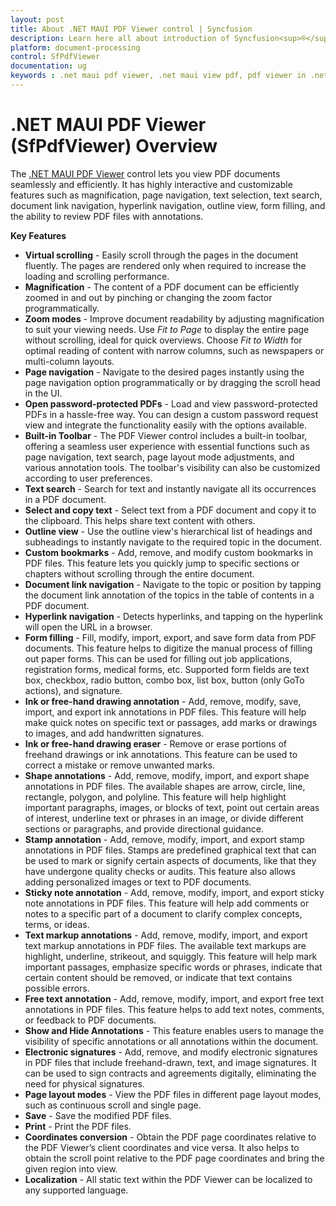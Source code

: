 ```yaml
---
layout: post
title: About .NET MAUI PDF Viewer control | Syncfusion
description: Learn here all about introduction of Syncfusion<sup>®</sup> .NET MAUI PDF Viewer (SfPdfViewer) control, its key features and more.
platform: document-processing
control: SfPdfViewer
documentation: ug
keywords : .net maui pdf viewer, .net maui view pdf, pdf viewer in .net maui, .net maui open pdf, maui pdf viewer, maui pdf view
---
```


# .NET MAUI PDF Viewer (SfPdfViewer) Overview

The [.NET MAUI PDF Viewer](https://www.syncfusion.com/maui-controls/maui-pdf-viewer) control lets you view PDF documents seamlessly and efficiently. It has highly interactive and customizable features such as magnification, page navigation, text selection, text search, document link navigation, hyperlink navigation, outline view, form filling, and the ability to review PDF files with annotations.

**Key Features**

* **Virtual scrolling** - Easily scroll through the pages in the document fluently. The pages are rendered only when required to increase the loading and scrolling performance.
* **Magnification** - The content of a PDF document can be efficiently zoomed in and out by pinching or changing the zoom factor programmatically.
* **Zoom modes** - Improve document readability by adjusting magnification to suit your viewing needs. Use *Fit to Page* to display the entire page without scrolling, ideal for quick overviews. Choose *Fit to Width* for optimal reading of content with narrow columns, such as newspapers or multi-column layouts.
* **Page navigation** - Navigate to the desired pages instantly using the page navigation option programmatically or by dragging the scroll head in the UI.
* **Open password-protected PDFs** - Load and view password-protected PDFs in a hassle-free way. You can design a custom password request view and integrate the functionality easily with the options available.
* **Built-in Toolbar** - The PDF Viewer control includes a built-in toolbar, offering a seamless user experience with essential functions such as page navigation, text search, page layout mode adjustments, and various annotation tools. The toolbar's visibility can also be customized according to user preferences.
* **Text search** - Search for text and instantly navigate all its occurrences in a PDF document.
* **Select and copy text** - Select text from a PDF document and copy it to the clipboard. This helps share text content with others.
* **Outline view** - Use the outline view's hierarchical list of headings and subheadings to instantly navigate to the required topic in the document.
* **Custom bookmarks** - Add, remove, and modify custom bookmarks in PDF files. This feature lets you quickly jump to specific sections or chapters without scrolling through the entire document.
* **Document link navigation** - Navigate to the topic or position by tapping the document link annotation of the topics in the table of contents in a PDF document.
* **Hyperlink navigation** - Detects hyperlinks, and tapping on the hyperlink will open the URL in a browser.
* **Form filling** - Fill, modify, import, export, and save form data from PDF documents. This feature helps to digitize the manual process of filling out paper forms. This can be used for filling out job applications, registration forms, medical forms, etc. Supported form fields are text box, checkbox, radio button, combo box, list box, button (only GoTo actions), and signature. 
* **Ink or free-hand drawing annotation** - Add, remove, modify, save, import, and export ink annotations in PDF files. This feature will help make quick notes on specific text or passages, add marks or drawings to images, and add handwritten signatures.
* **Ink or free-hand drawing eraser** - Remove or erase portions of freehand drawings or ink annotations. This feature can be used to correct a mistake or remove unwanted marks.
* **Shape annotations** - Add, remove, modify, import, and export shape annotations in PDF files. The available shapes are arrow, circle, line, rectangle, polygon, and polyline. This feature will help highlight important paragraphs, images, or blocks of text, point out certain areas of interest, underline text or phrases in an image, or divide different sections or paragraphs, and provide directional guidance.
* **Stamp annotation** - Add, remove, modify, import, and export stamp annotations in PDF files. Stamps are predefined graphical text that can be used to mark or signify certain aspects of documents, like that they have undergone quality checks or audits. This feature also allows adding personalized images or text to PDF documents.
* **Sticky note annotation** - Add, remove, modify, import, and export sticky note annotations in PDF files. This feature will help add comments or notes to a specific part of a document to clarify complex concepts, terms, or ideas.
* **Text markup annotations** - Add, remove, modify, import, and export text markup annotations in PDF files. The available text markups are highlight, underline, strikeout, and squiggly. This feature will help mark important passages, emphasize specific words or phrases, indicate that certain content should be removed, or indicate that text contains possible errors.
* **Free text annotation** - Add, remove, modify, import, and export free text annotations in PDF files. This feature helps to add text notes, comments, or feedback to PDF documents.
* **Show and Hide Annotations** - This feature enables users to manage the visibility of specific annotations or all annotations within the document.
* **Electronic signatures** - Add, remove, and modify electronic signatures in PDF files that include freehand-drawn, text, and image signatures. It can be used to sign contracts and agreements digitally, eliminating the need for physical signatures.
* **Page layout modes** - View the PDF files in different page layout modes, such as continuous scroll and single page.
* **Save** - Save the modified PDF files. 
* **Print** - Print the PDF files.
* **Coordinates conversion** - Obtain the PDF page coordinates relative to the PDF Viewer’s client coordinates and vice versa. It also helps to obtain the scroll point relative to the PDF page coordinates and bring the given region into view.
* **Localization** - All static text within the PDF Viewer can be localized to any supported language.
